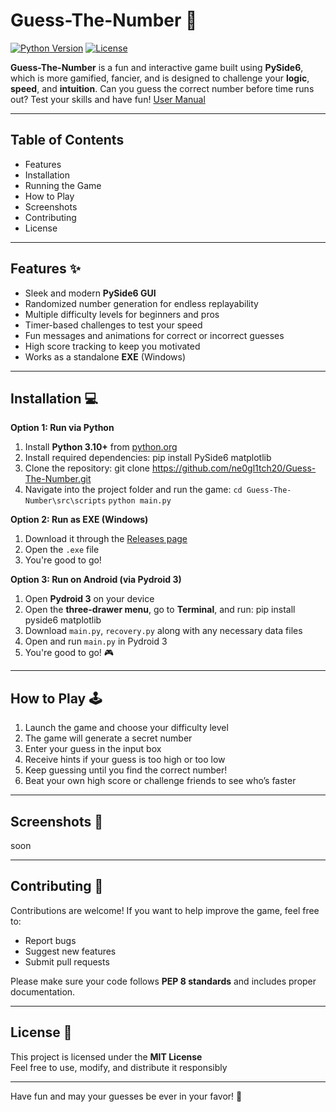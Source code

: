 # Guess-The-Number 🎯

[![Python Version](https://img.shields.io/badge/Python-3.10+-blue.svg)](https://www.python.org/)
[![License](https://img.shields.io/badge/License-MIT-green.svg)](LICENSE)

**Guess-The-Number** is a fun and interactive game built using **PySide6**, which is more gamified, fancier, and is designed to challenge your **logic**, **speed**, and **intuition**. Can you guess the correct number before time runs out? Test your skills and have fun!
[User Manual](https://github.com/ne0gl1tch20/Guess-The-Number/blob/main/README.md)

---

## Table of Contents
- Features
- Installation
- Running the Game
- How to Play
- Screenshots
- Contributing
- License

---

## Features ✨
- Sleek and modern **PySide6 GUI**
- Randomized number generation for endless replayability
- Multiple difficulty levels for beginners and pros
- Timer-based challenges to test your speed
- Fun messages and animations for correct or incorrect guesses
- High score tracking to keep you motivated
- Works as a standalone **EXE** (Windows)

---

## Installation 💻
**Option 1: Run via Python**
1. Install **Python 3.10+** from [python.org](https://www.python.org/)
2. Install required dependencies:
   pip install PySide6 matplotlib
3. Clone the repository:
   git clone https://github.com/ne0gl1tch20/Guess-The-Number.git
4. Navigate into the project folder and run the game:
    ```cd Guess-The-Number\src\scripts```
   ```python main.py```

**Option 2: Run as EXE (Windows)**
1. Download it through the [Releases page](https://github.com/ne0gl1tch20/Guess-The-Number/releases)
2. Open the `.exe` file
3. You're good to go!

**Option 3: Run on Android (via Pydroid 3)**
1. Open **Pydroid 3** on your device
2. Open the **three-drawer menu**, go to **Terminal**, and run:
   pip install pyside6 matplotlib
3. Download `main.py`, `recovery.py` along with any necessary data files
4. Open and run `main.py` in Pydroid 3
5. You're good to go! 🎮

---

## How to Play 🕹️
1. Launch the game and choose your difficulty level
2. The game will generate a secret number
3. Enter your guess in the input box
4. Receive hints if your guess is too high or too low
5. Keep guessing until you find the correct number!
6. Beat your own high score or challenge friends to see who’s faster

---

## Screenshots 📸
soon

---

## Contributing 🤝
Contributions are welcome! If you want to help improve the game, feel free to:
- Report bugs
- Suggest new features
- Submit pull requests

Please make sure your code follows **PEP 8 standards** and includes proper documentation.

---

## License 📜
This project is licensed under the **MIT License**  
Feel free to use, modify, and distribute it responsibly

---

Have fun and may your guesses be ever in your favor! 🎉
